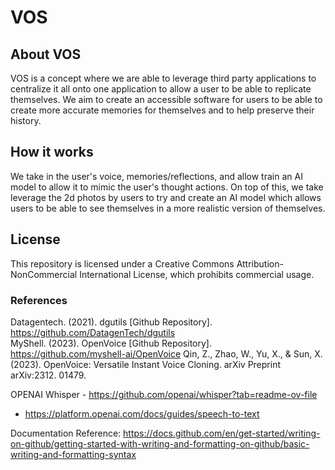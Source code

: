 # VOS
## About VOS
VOS is a concept where we are able to leverage third party applications to centralize it all onto one application to allow a user to be able to replicate themselves. We aim to create an accessible software for users to be able to create more accurate memories for themselves and to help preserve their history.

## How it works
We take in the user's voice, memories/reflections, and allow train an AI model to allow it to mimic the user's thought actions. On top of this, we take leverage the 2d photos by users to try and create an AI model which allows users to be able to see themselves in a more realistic version of themselves.

## License
This repository is licensed under a Creative Commons Attribution-NonCommercial International License, which prohibits commercial usage.

### References
Datagentech. (2021). dgutils [Github Repository]. https://github.com/DatagenTech/dgutils  
MyShell. (2023). OpenVoice [Github Repository]. https://github.com/myshell-ai/OpenVoice
Qin, Z., Zhao, W., Yu, X., & Sun, X. (2023). OpenVoice: Versatile Instant Voice Cloning. arXiv Preprint arXiv:2312. 01479.

OPENAI Whisper - https://github.com/openai/whisper?tab=readme-ov-file
- https://platform.openai.com/docs/guides/speech-to-text


Documentation Reference: https://docs.github.com/en/get-started/writing-on-github/getting-started-with-writing-and-formatting-on-github/basic-writing-and-formatting-syntax

